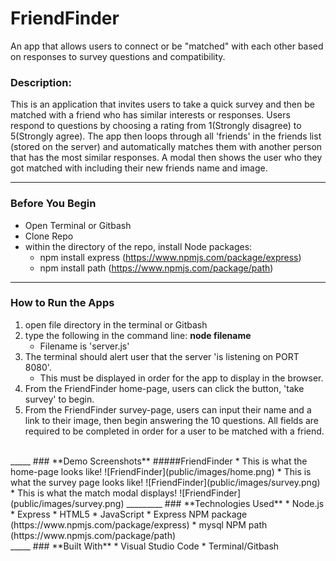# FriendFinder
An app that allows users to connect or be "matched" with each other based on responses to survey questions and compatibility.
### **Description:**
This is an application that invites users to take a quick survey and then be matched with a friend who has similar interests or responses. Users respond to questions by choosing a rating from 1(Strongly disagree) to 5(Strongly agree). The app then loops through all 'friends' in the friends list (stored on the server) and automatically matches them with another person that has the most similar responses. A modal then shows the user who they got matched with including their new friends name and image.
<br>
_____
### **Before You Begin**
* Open Terminal or Gitbash
* Clone Repo
* within the directory of the repo, install Node packages:
    * npm install express (https://www.npmjs.com/package/express)
    * npm install path (https://www.npmjs.com/package/path)<br>
_____
### **How to Run the Apps**
1. open file directory in the terminal or Gitbash
2. type the following in the command line:  **node filename** 
    * Filename is 'server.js'
3. The terminal should alert user that the server 'is listening on PORT 8080'.
    * This must be displayed in order for the app to display in the browser.
4. From the FriendFinder home-page, users can click the button, 'take survey' to begin.
5. From the FriendFinder survey-page, users can input their name and a link to their image, then begin answering the 10 questions. All fields are required to be completed in order for a user to be matched with a friend.
<br>
_____
### **Demo Screenshots**
#####FriendFinder
* This is what the home-page looks like!
![FriendFinder](public/images/home.png)
* This is what the survey page looks like!
![FriendFinder](public/images/survey.png)
* This is what the match modal displays!
![FriendFinder](public/images/survey.png)
_________
### **Technologies Used**
* Node.js
* Express
* HTML5
* JavaScript
* Express NPM package (https://www.npmjs.com/package/express)
* mysql NPM path (https://www.npmjs.com/package/path)<br>
_____
### **Built With**
* Visual Studio Code
* Terminal/Gitbash

